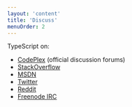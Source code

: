 ```yaml
---
layout: 'content'
title: 'Discuss'
menuOrder: 2
---
```


TypeScript on:

* [CodePlex](http://typescript.codeplex.com/discussions) (official discussion forums)
* [StackOverflow](http://stackoverflow.com/questions/tagged/typescript)
* [MSDN](http://blogs.msdn.com/b/typescript/)
* [Twitter](https://twitter.com/search?q=%23typescript)
* [Reddit](http://www.reddit.com/r/typescriptt)
* [Freenode IRC](irc://irc.freenode.net/#typescript)

